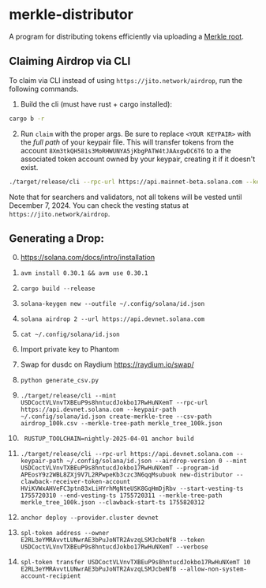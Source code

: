 # merkle-distributor

A program for distributing tokens efficiently via uploading a [Merkle root](https://en.wikipedia.org/wiki/Merkle_tree).

## Claiming Airdrop via CLI

To claim via CLI instead of using `https://jito.network/airdrop`, run the following commands.

1. Build the cli (must have rust + cargo installed):

```bash
cargo b -r
```

2. Run `claim` with the proper args. Be sure to replace `<YOUR KEYPAIR>` with the _full path_ of your keypair file. This will transfer tokens from the account `8Xm3tkQH581s3MoRHWUNYA5jKbgPATW4tJAAxgwDC6T6` to a the associated token account owned by your keypair, creating it if it doesn't exist.

```bash
./target/release/cli --rpc-url https://api.mainnet-beta.solana.com --keypair-path <YOUR KEYPAIR> --airdrop-version 0 --mint jtojtomepa8beP8AuQc6eXt5FriJwfFMwQx2v2f9mCL --program-id mERKcfxMC5SqJn4Ld4BUris3WKZZ1ojjWJ3A3J5CKxv claim --merkle-tree-path merkle_tree.json
```

Note that for searchers and validators, not all tokens will be vested until December 7, 2024. You can check the vesting status at `https://jito.network/airdrop`.

## Generating a Drop:

0. https://solana.com/docs/intro/installation
0. `avm install 0.30.1 && avm use 0.30.1`
1. `cargo build --release`
2. `solana-keygen new --outfile ~/.config/solana/id.json`
3. `solana airdrop 2 --url https://api.devnet.solana.com`
4. `cat ~/.config/solana/id.json`
5. Import private key to Phantom 
6. Swap for dusdc on Raydium https://raydium.io/swap/
7. `python generate_csv.py` 
8. `./target/release/cli --mint USDCoctVLVnvTXBEuP9s8hntucdJokbo17RwHuNXemT --rpc-url https://api.devnet.solana.com --keypair-path ~/.config/solana/id.json create-merkle-tree --csv-path airdrop_100k.csv --merkle-tree-path merkle_tree_100k.json`
9. ` RUSTUP_TOOLCHAIN=nightly-2025-04-01 anchor build`
10. `./target/release/cli --rpc-url https://api.devnet.solana.com --keypair-path ~/.config/solana/id.json --airdrop-version 0 --mint USDCoctVLVnvTXBEuP9s8hntucdJokbo17RwHuNXemT --program-id APEosY9z2WBL8ZXj9V7L2RPwpeKb3czc3N6qqMsubuok new-distributor --clawback-receiver-token-account HViKVWxAHVeFC3ptn83xLiHYrhMgNteUSK8GqHmDjRbv --start-vesting-ts 1755720310 --end-vesting-ts 1755720311 --merkle-tree-path merkle_tree_100k.json --clawback-start-ts 1755820312`
11. `anchor deploy --provider.cluster devnet`

12. `spl-token address --owner E2RL3eYMRAvvtLUNwrAE3bPuJoNTR2AvzqLSMJcbeNfB --token USDCoctVLVnvTXBEuP9s8hntucdJokbo17RwHuNXemT --verbose`
13. `spl-token transfer USDCoctVLVnvTXBEuP9s8hntucdJokbo17RwHuNXemT 10 E2RL3eYMRAvvtLUNwrAE3bPuJoNTR2AvzqLSMJcbeNfB --allow-non-system-account-recipient`